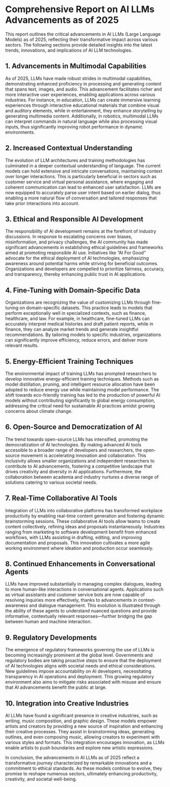 # Comprehensive Report on AI LLMs Advancements as of 2025

This report outlines the critical advancements in AI LLMs (Large Language Models) as of 2025, reflecting their transformative impact across various sectors. The following sections provide detailed insights into the latest trends, innovations, and implications of AI LLM technologies.

## 1. Advancements in Multimodal Capabilities

As of 2025, LLMs have made robust strides in multimodal capabilities, demonstrating enhanced proficiency in processing and generating content that spans text, images, and audio. This advancement facilitates richer and more interactive user experiences, enabling applications across various industries. For instance, in education, LLMs can create immersive learning experiences through interactive educational materials that combine visual and auditory elements, while in entertainment, they enhance storytelling by generating multimedia content. Additionally, in robotics, multimodal LLMs can interpret commands in natural language while also processing visual inputs, thus significantly improving robot performance in dynamic environments.

## 2. Increased Contextual Understanding

The evolution of LLM architectures and training methodologies has culminated in a deeper contextual understanding of language. The current models can hold extensive and intricate conversations, maintaining context over longer interactions. This is particularly beneficial in sectors such as customer service and virtual personal assistance, where engaging and coherent communication can lead to enhanced user satisfaction. LLMs are now equipped to accurately parse user intent based on earlier dialog, thus enabling a more natural flow of conversation and tailored responses that take prior interactions into account.

## 3. Ethical and Responsible AI Development

The responsibility of AI development remains at the forefront of industry discussions. In response to escalating concerns over biases, misinformation, and privacy challenges, the AI community has made significant advancements in establishing ethical guidelines and frameworks aimed at promoting responsible AI use. Initiatives like “AI For Good” advocate for the ethical deployment of AI technologies, emphasizing awareness around potential harms while striving for beneficial outcomes. Organizations and developers are compelled to prioritize fairness, accuracy, and transparency, thereby enhancing public trust in AI applications.

## 4. Fine-Tuning with Domain-Specific Data

Organizations are recognizing the value of customizing LLMs through fine-tuning on domain-specific datasets. This practice leads to models that perform exceptionally well in specialized contexts, such as finance, healthcare, and law. For example, in healthcare, fine-tuned LLMs can accurately interpret medical histories and draft patient reports, while in finance, they can analyze market trends and generate insightful recommendations. By tailoring models to specific industries, organizations can significantly improve efficiency, reduce errors, and deliver more relevant results.

## 5. Energy-Efficient Training Techniques

The environmental impact of training LLMs has prompted researchers to develop innovative energy-efficient training techniques. Methods such as model distillation, pruning, and intelligent resource allocation have been adopted to reduce energy use while maintaining model performance. The shift towards eco-friendly training has led to the production of powerful AI models without contributing significantly to global energy consumption, addressing the critical need for sustainable AI practices amidst growing concerns about climate change.

## 6. Open-Source and Democratization of AI

The trend towards open-source LLMs has intensified, promoting the democratization of AI technologies. By making advanced AI tools accessible to a broader range of developers and researchers, the open-source movement is accelerating innovation and collaboration. This inclusivity allows smaller organizations and independent researchers to contribute to AI advancements, fostering a competitive landscape that drives creativity and diversity in AI applications. Furthermore, the collaboration between academia and industry nurtures a diverse range of solutions catering to various societal needs.

## 7. Real-Time Collaborative AI Tools

Integration of LLMs into collaborative platforms has transformed workplace productivity by enabling real-time content generation and fostering dynamic brainstorming sessions. These collaborative AI tools allow teams to create content collectively, refining ideas and proposals instantaneously. Industries ranging from marketing to software development benefit from enhanced workflows, with LLMs assisting in drafting, editing, and improving documentation and proposals. This innovation cultivates a more agile working environment where ideation and production occur seamlessly.

## 8. Continued Enhancements in Conversational Agents

LLMs have improved substantially in managing complex dialogues, leading to more human-like interactions in conversational agents. Applications such as virtual assistants and customer service bots are now capable of resolving inquiries more effectively, thanks to advancements in context-awareness and dialogue management. This evolution is illustrated through the ability of these agents to understand nuanced questions and provide informative, contextually relevant responses—further bridging the gap between human and machine interaction.

## 9. Regulatory Developments

The emergence of regulatory frameworks governing the use of LLMs is becoming increasingly prominent at the global level. Governments and regulatory bodies are taking proactive steps to ensure that the deployment of AI technologies aligns with societal needs and ethical considerations. New guidelines impose accountability on AI developers, necessitating transparency in AI operations and deployment. This growing regulatory environment also aims to mitigate risks associated with misuse and ensure that AI advancements benefit the public at large.

## 10. Integration into Creative Industries

AI LLMs have found a significant presence in creative industries, such as writing, music composition, and graphic design. These models empower artists and creators by providing a new source of inspiration and enhancing their creative processes. They assist in brainstorming ideas, generating outlines, and even composing music, allowing creators to experiment with various styles and formats. This integration encourages innovation, as LLMs enable artists to push boundaries and explore new artistic expressions.

In conclusion, the advancements in AI LLMs as of 2025 reflect a transformative journey characterized by remarkable innovations and a commitment to ethical standards. As these models continue to evolve, they promise to reshape numerous sectors, ultimately enhancing productivity, creativity, and societal well-being.